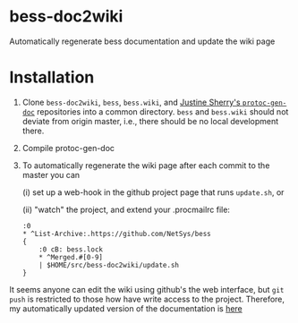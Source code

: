 # bess-doc2wiki
Automatically regenerate bess documentation and update the wiki page

# Installation

1. Clone `bess-doc2wiki`, `bess`, `bess.wiki`, and [Justine Sherry's
`protoc-gen-doc`](https://github.com/justinemarie/protoc-gen-doc)
repositories into a common directory.  `bess` and `bess.wiki` should
not deviate from origin master, i.e., there should be no local
development there.

2. Compile protoc-gen-doc

3. To automatically regenerate the wiki page after each commit to the
   master you can

    (i) set up a web-hook in the github project page that runs `update.sh`,
    or

    (ii) "watch" the project, and extend your .procmailrc file:
    ```
    :0
    * ^List-Archive:.https://github.com/NetSys/bess
    {
        :0 cB: bess.lock
        * ^Merged.#[0-9]
        | $HOME/src/bess-doc2wiki/update.sh
    }
    ```

It seems anyone can edit the wiki using github's the web interface,
but `git push` is restricted to those how have write access to the
project.  Therefore, my automatically updated version of the
documentation is
[here](https://github.com/nemethf/bess/wiki/Built-In-Modules-and-Ports)
